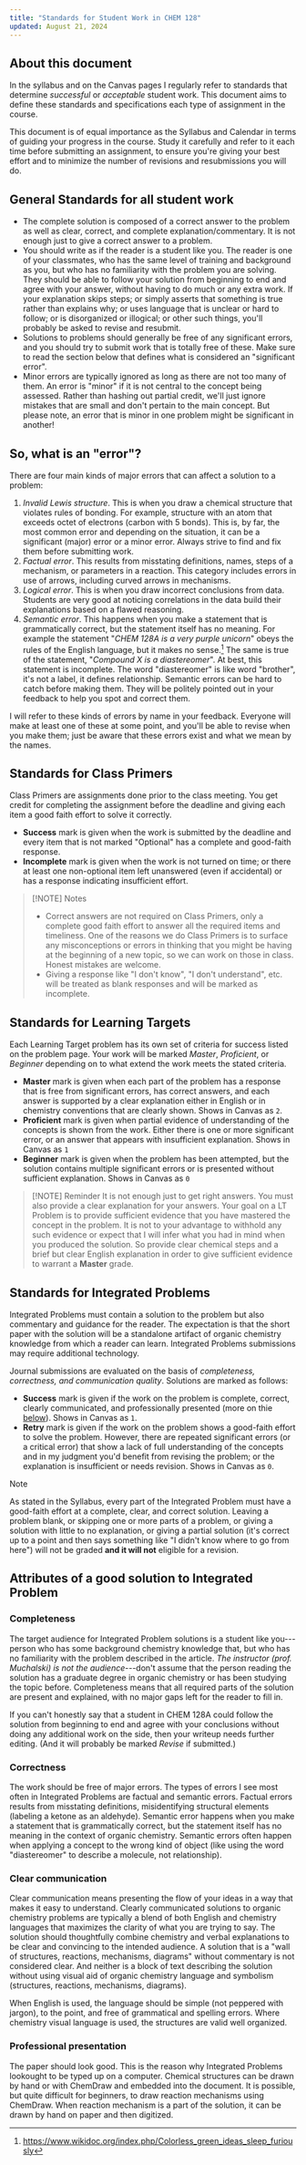 ```yaml
---
title: "Standards for Student Work in CHEM 128"
updated: August 21, 2024
---
```


## About this document

In the syllabus and on the Canvas pages I regularly refer to standards that determine *successful* or *acceptable* student work. This document aims to define these standards and specifications each type of assignment in the course.

This document is of equal importance as the Syllabus and Calendar in terms of guiding your progress in the course. Study it carefully and refer to it each time before submitting an assignment, to ensure you're giving your best effort and to minimize the number of revisions and resubmissions you will do.

## General Standards for all student work

- The complete solution is composed of a correct answer to the problem as well as clear, correct, and complete explanation/commentary. It is not enough just to give a correct answer to a problem.
- You should write as if the reader is a student like you. The reader is one of your classmates, who has the same level of training and background as you, but who has no familiarity with the problem you are solving. They should be able to follow your solution from beginning to end and agree with your answer, without having to do much or any extra work. If your explanation skips steps; or simply asserts that something is true rather than explains why; or uses language that is unclear or hard to follow; or is disorganized or illogical; or other such things, you'll probably be asked to revise and resubmit.
- Solutions to problems should generally be free of any significant errors, and you should try to submit work that is totally free of these. Make sure to read the section below that defines what is considered an "significant error".
- Minor errors are typically ignored as long as there are not too many of them. An error is "minor" if it is not central to the concept being assessed. Rather than hashing out partial credit, we'll just ignore mistakes that are small and don't pertain to the main concept. But please note, an error that is minor in one problem might be significant in another!

## So, what is an "error"?

There are four main kinds of major errors that can affect a solution to a problem:

1. *Invalid Lewis structure*. This is when you draw a chemical structure that violates rules of bonding. For example, structure with an atom that exceeds octet of electrons (carbon with 5 bonds). This is, by far, the most common error and depending on the situation, it can be a significant (major) error or a minor error. Always strive to find and fix them before submitting work.
2. *Factual error*. This results from misstating definitions, names, steps of a mechanism, or parameters in a reaction. This category includes errors in use of arrows, including curved arrows in mechanisms.
3. *Logical error*. This is when you draw incorrect conclusions from data. Students are very good at noticing correlations in the data build their explanations based on a flawed reasoning.
4. *Semantic error*. This happens when you make a statement that is grammatically correct, but the statement itself has no meaning. For example the statement "*CHEM 128A is a very purple unicorn*" obeys the rules of the English language, but it makes no sense.[^1] The same is true of the statement, "*Compound X is a diastereomer*". At best, this statement is incomplete. The word "diastereomer" is like word "brother", it's not a label, it defines relationship. Semantic errors can be hard to catch before making them. They will be politely pointed out in your feedback to help you spot and correct them.

I will refer to these kinds of errors by name in your feedback. Everyone will make at least one of these at some point, and you'll be able to revise when you make them; just be aware that these errors exist and what we mean by the names.

[^1]: <https://www.wikidoc.org/index.php/Colorless_green_ideas_sleep_furiously>

## Standards for Class Primers

Class Primers are assignments done prior to the class meeting. You get credit for completing the assignment before the deadline and giving each item a good faith effort to solve it correctly.

- **Success** mark is given when the work is submitted by the deadline and every item that is not marked "Optional" has a complete and good-faith response.
- **Incomplete** mark is given when the work is not turned on time; or there at least one non-optional item left unanswered (even if accidental) or has a response indicating insufficient effort.

> [!NOTE] Notes
>
> - Correct answers are not required on Class Primers, only a complete good faith effort to answer all the required items and timeliness. One of the reasons we do Class Primers is to surface any misconceptions or errors in thinking that you might be having at the beginning of a new topic, so we can work on those in class. Honest mistakes are welcome.
> - Giving a response like "I don't know", "I don't understand", etc. will be treated as blank responses and will be marked as incomplete.

## Standards for Learning Targets

Each Learning Target problem has its own set of criteria for success listed on the problem page. Your work will be marked *Master*, *Proficient*, or *Beginner* depending on to what extend the work meets the stated criteria.

- **Master** mark is given when each part of the problem has a response that is free from significant errors, has correct answers, and each answer is supported by a clear explanation either in English or in chemistry conventions that are clearly shown. Shows in Canvas as `2`.
- **Proficient** mark is given when partial evidence of understanding of the concepts is shown from the work. Either there is one or more significant error, or an answer that appears with insufficient explanation. Shows in Canvas as `1`
- **Beginner** mark is given when the problem has been attempted, but the solution contains multiple significant errors or is presented without sufficient explanation. Shows in Canvas as `0`

> [!NOTE] Reminder
> It is not enough just to get right answers. You must also provide a clear explanation for your answers. Your goal on a LT Problem is to provide sufficient evidence that you have mastered the concept in the problem. It is not to your advantage to withhold any such evidence or expect that I will infer what you had in mind when you produced the solution. So provide clear chemical steps and a brief but clear English explanation in order to give sufficient evidence to warrant a **Master** grade.

## Standards for Integrated Problems

Integrated Problems must contain a solution to the problem but also commentary and guidance for the reader. The expectation is that the short paper with the solution will be a standalone artifact of organic chemistry knowledge from which a reader can learn. Integrated Problems submissions may require additional technology.

Journal submissions are evaluated on the basis of *completeness, correctness, and communication quality*. Solutions are marked as follows:

- **Success** mark is given if the work on the problem is complete, correct, clearly communicated, and professionally presented (more on thie [below](#completeness)). Shows in Canvas as `1`.
- **Retry** mark is given if the work on the problem shows a good-faith effort to solve the problem. However, there are repeated significant errors (or a critical error) that show a lack of full understanding of the concepts and in my judgment you'd benefit from revising the problem; or the explanation is insufficient or needs revision. Shows in Canvas as `0`.

> [!NOTE]
> As stated in the Syllabus, every part of the Integrated Problem must have a good-faith effort at a complete, clear, and correct solution. Leaving a problem blank, or skipping one or more parts of a problem, or giving a solution with little to no explanation, or giving a partial solution (it's correct up to a point and then says something like "I didn't know where to go from here") will not be graded **and it will not** eligible for a revision.

## Attributes of a good solution to Integrated Problem

### Completeness

The target audience for Integrated Problem solutions is a student like you---person who has some background chemistry knowledge that, but who has no familiarity with the problem described in the article. *The instructor (prof. Muchalski) is not the audience*---don't assume that the person reading the solution has a graduate degree in organic chemistry or has been studying the topic before. Completeness means that all required parts of the solution are present and explained, with no major gaps left for the reader to fill in.

If you can't honestly say that a student in CHEM 128A could follow the solution from beginning to end and agree with your conclusions without doing any additional work on the side, then your writeup needs further editing. (And it will probably be marked *Revise* if submitted.)

### Correctness

The work should be free of major errors. The types of errors I see most often in Integrated Problems are factual and semantic errors. Factual errors results from misstating definitions, misidentifying structural elements (labeling a ketone as an aldehyde). Semantic error happens when you make a statement that is grammatically correct, but the statement itself has no meaning in the context of organic chemistry. Semantic errors often happen when applying a concept to the wrong kind of object (like using the word "diastereomer" to describe a molecule, not relationship).

### Clear communication

Clear communication means presenting the flow of your ideas in a way that makes it easy to understand. Clearly communicated solutions to organic chemistry problems are typically a blend of both English and chemistry languages that maximizes the clarity of what you are trying to say. The solution should thoughtfully combine chemistry and verbal explanations to be clear and convincing to the intended audience. A solution that is a "wall of structures, reactions, mechanisms, diagrams" without commentary is not considered clear. And neither is a block of text describing the solution without using visual aid of organic chemistry language and symbolism (structures, reactions, mechanisms, diagrams).

When English is used, the language should be simple (not peppered with jargon), to the point, and free of grammatical and spelling errors. Where chemistry visual language is used, the structures are valid well organized.

### Professional presentation

The paper should look good. This is the reason why Integrated Problems lookought to be typed up on a computer. Chemical structures can be drawn by hand or with ChemDraw and embedded into the document. It is possible, but quite difficult for beginners, to draw reaction mechanisms using ChemDraw. When reaction mechanism is a part of the solution, it can be drawn by hand on paper and then digitized.
